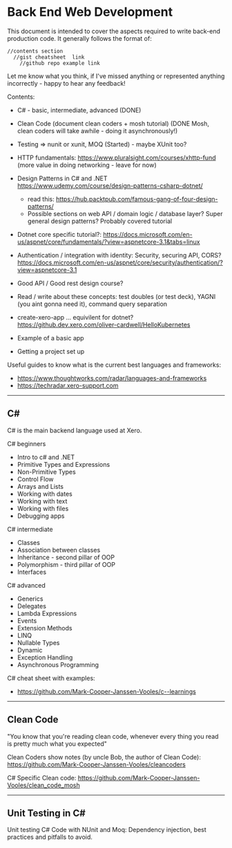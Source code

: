 # Back End Web Development 
This document is intended to cover the aspects required to write back-end production code. It generally follows the format of:
````
//contents section
  //gist cheatsheet  link
    //github repo example link
````
Let me know what you think, if I've missed anything or represented anything incorrectly - happy to hear any feedback!


Contents: 
- C# - basic, intermediate, advanced (DONE)
- Clean Code (document clean coders + mosh tutorial) (DONE Mosh, clean coders will take awhile - doing it asynchronously!)
- Testing => nunit or xunit, MOQ (Started) - maybe XUnit too?
- HTTP fundamentals: https://www.pluralsight.com/courses/xhttp-fund (more value in doing networking - leave for now)
- Design Patterns in C# and .NET https://www.udemy.com/course/design-patterns-csharp-dotnet/ 
  - read this: https://hub.packtpub.com/famous-gang-of-four-design-patterns/ 
  - Possible sections on web API / domain logic / database layer? Super general design patterns? Probably covered tutorial
- Dotnet core specific tutorial?: https://docs.microsoft.com/en-us/aspnet/core/fundamentals/?view=aspnetcore-3.1&tabs=linux 

- Authentication / integration with identity: Security, securing API, CORS? https://docs.microsoft.com/en-us/aspnet/core/security/authentication/?view=aspnetcore-3.1 
- Good API / Good rest design course?  
- Read / write about these concepts: test doubles (or test deck), YAGNI (you aint gonna need it), command query separation

- create-xero-app ... equivilent for dotnet? https://github.dev.xero.com/oliver-cardwell/HelloKubernetes
- Example of a basic app 
- Getting a project set up
​

Useful guides to know what is the current best languages and frameworks:
- https://www.thoughtworks.com/radar/languages-and-frameworks  
- https://techradar.xero-support.com
​

---


## C#
C# is the main backend language used at Xero. 


C# beginners
- Intro to c# and .NET
- Primitive Types and Expressions
- Non-Primitive Types
- Control Flow
- Arrays and Lists
- Working with dates
- Working with text
- Working with files
- Debugging apps


C# intermediate
- Classes
- Association between classes
- Inheritance - second pillar of OOP
- Polymorphism - third pillar of OOP
- Interfaces


C# advanced
- Generics
- Delegates
- Lambda Expressions
- Events
- Extension Methods
- LINQ
- Nullable Types
- Dynamic
- Exception Handling
- Asynchronous Programming


C# cheat sheet with examples: 
- https://github.com/Mark-Cooper-Janssen-Vooles/c--learnings
​

---


## Clean Code
"You know that you're reading clean code, whenever every thing you read is pretty much what you expected"


Clean Coders show notes (by uncle Bob, the author of Clean Code):
https://github.com/Mark-Cooper-Janssen-Vooles/cleancoders


C# Specific Clean code:
https://github.com/Mark-Cooper-Janssen-Vooles/clean_code_mosh


---



## Unit Testing in C#
Unit testing C# Code with NUnit and Moq: Dependency injection, best practices and pitfalls to avoid. 

